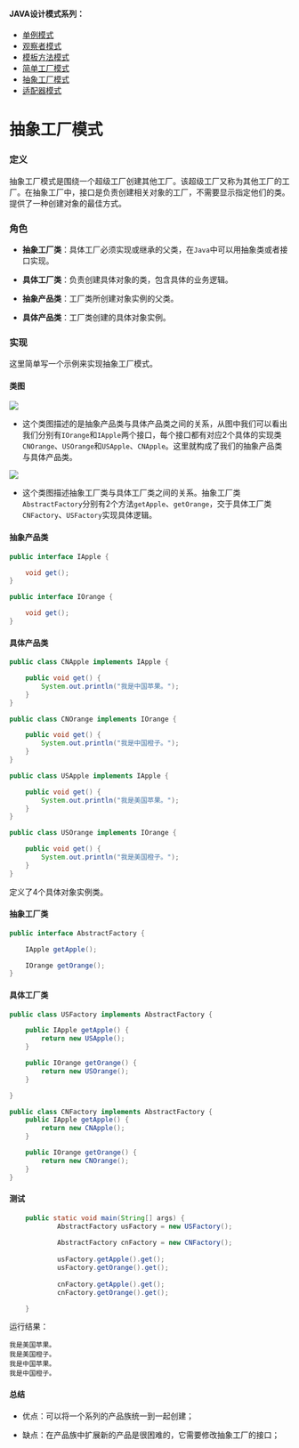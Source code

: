 #### JAVA设计模式系列：
* [单例模式](https://github.com/lishuo9527/JavaDesignPatterns/tree/master/Singleton)
* [观察者模式](https://github.com/lishuo9527/JavaDesignPatterns/tree/master/Observer)
* [模板方法模式](https://github.com/lishuo9527/JavaDesignPatterns/tree/master/TemplateMethod)
* [简单工厂模式](https://github.com/lishuo9527/JavaDesignPatterns/tree/master/SimpleFactory)
* [抽象工厂模式](https://github.com/lishuo9527/JavaDesignPatterns/tree/master/AbstractFactory)
* [适配器模式](https://github.com/lishuo9527/JavaDesignPatterns/tree/master/Adapter)

# 抽象工厂模式

### 定义
抽象工厂模式是围绕一个超级工厂创建其他工厂。该超级工厂又称为其他工厂的工厂。在抽象工厂中，接口是负责创建相关对象的工厂，不需要显示指定他们的类。提供了一种创建对象的最佳方式。
### 角色
* **抽象工厂类**：具体工厂必须实现或继承的父类，在`Java`中可以用抽象类或者接口实现。
* **具体工厂类**：负责创建具体对象的类，包含具体的业务逻辑。
* **抽象产品类**：工厂类所创建对象实例的父类。

* **具体产品类**：工厂类创建的具体对象实例。

### 实现
这里简单写一个示例来实现抽象工厂模式。
#### 类图
![](https://ww3.sinaimg.cn/large/006tKfTcgy1fe5t0ps9mcj30wm0bvwfp.jpg)

* 这个类图描述的是抽象产品类与具体产品类之间的关系，从图中我们可以看出我们分别有`IOrange`和`IApple`两个接口，每个接口都有对应2个具体的实现类`CNOrange`、`USOrange`和`USApple`、`CNApple`。这里就构成了我们的抽象产品类与具体产品类。

![](https://ww3.sinaimg.cn/large/006tKfTcgy1fe5t5c6lzmj30s30fota1.jpg)

* 这个类图描述抽象工厂类与具体工厂类之间的关系。抽象工厂类`AbstractFactory`分别有2个方法`getApple`、`getOrange`，交于具体工厂类`CNFactory`、`USFactory`实现具体逻辑。

#### 抽象产品类

```java
public interface IApple {

    void get();
}

public interface IOrange {

    void get();
}
```

#### 具体产品类

```java
public class CNApple implements IApple {

    public void get() {
        System.out.println("我是中国苹果。");
    }
}

public class CNOrange implements IOrange {

    public void get() {
        System.out.println("我是中国橙子。");
    }
}

public class USApple implements IApple {

    public void get() {
        System.out.println("我是美国苹果。");
    }
}

public class USOrange implements IOrange {

    public void get() {
        System.out.println("我是美国橙子。");
    }
}
```
定义了4个具体对象实例类。

#### 抽象工厂类
```java
public interface AbstractFactory {

    IApple getApple();

    IOrange getOrange();
}

```
#### 具体工厂类

```java
public class USFactory implements AbstractFactory {

    public IApple getApple() {
        return new USApple();
    }

    public IOrange getOrange() {
        return new USOrange();
    }

}

public class CNFactory implements AbstractFactory {
    public IApple getApple() {
        return new CNApple();
    }

    public IOrange getOrange() {
        return new CNOrange();
    }
}
```
#### 测试

```java
    public static void main(String[] args) {
            AbstractFactory usFactory = new USFactory();
    
            AbstractFactory cnFactory = new CNFactory();
    
            usFactory.getApple().get();
            usFactory.getOrange().get();
    
            cnFactory.getApple().get();
            cnFactory.getOrange().get();

    }
```

运行结果：
```
我是美国苹果。
我是美国橙子。
我是中国苹果。
我是中国橙子。
```

#### 总结
* 优点：可以将一个系列的产品族统一到一起创建；

* 缺点：在产品族中扩展新的产品是很困难的，它需要修改抽象工厂的接口；





